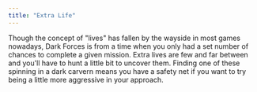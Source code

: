 ```yaml
---
title: "Extra Life"
---
```


Though the concept of "lives" has fallen by the wayside in most games nowadays, Dark Forces is from a time when you only had a set number of chances to complete a given mission. Extra lives are few and far between and you'll have to hunt a little bit to uncover them. Finding one of these spinning in a dark carvern means you have a safety net if you want to try being a little more aggressive in your approach.

